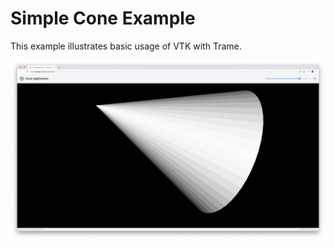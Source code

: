 # Simple Cone Example
This example illustrates basic usage of VTK with Trame.

![Simple Cone Example](../../../docs/content/examples/SimpleCone.jpg)
